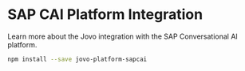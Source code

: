 # SAP CAI Platform Integration

Learn more about the Jovo integration with the SAP Conversational AI platform.

```sh
npm install --save jovo-platform-sapcai
```